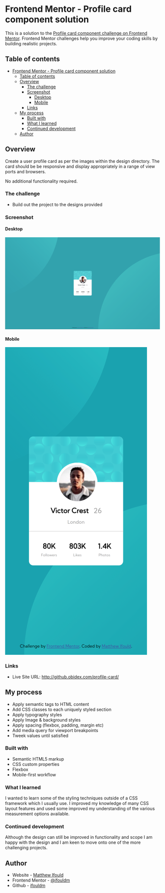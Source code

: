 # Frontend Mentor - Profile card component solution

This is a solution to the [Profile card component challenge on Frontend Mentor](https://www.frontendmentor.io/challenges/profile-card-component-cfArpWshJ). Frontend Mentor challenges help you improve your coding skills by building realistic projects. 

## Table of contents

- [Frontend Mentor - Profile card component solution](#frontend-mentor---profile-card-component-solution)
  - [Table of contents](#table-of-contents)
  - [Overview](#overview)
    - [The challenge](#the-challenge)
    - [Screenshot](#screenshot)
      - [Desktop](#desktop)
      - [Mobile](#mobile)
    - [Links](#links)
  - [My process](#my-process)
    - [Built with](#built-with)
    - [What I learned](#what-i-learned)
    - [Continued development](#continued-development)
  - [Author](#author)

## Overview

Create a user profile card as per the images within the design directory. The card should be be responsive and display appropriately in a range of view ports and browsers.

No additional functionality required.

### The challenge

- Build out the project to the designs provided

### Screenshot
#### Desktop
![](./ss-desktop.png)
#### Mobile
![](./ss-mobile.png)

### Links

- Live Site URL: http://github.obidex.com/profile-card/

## My process

- Apply semantic tags to HTML content
- Add CSS classes to each uniquely styled section
- Apply typography styles
- Apply Image & background styles
- Apply spacing (flexbox, padding, margin etc)
- Add media query for viewport breakpoints
- Tweek values until satisfied

### Built with

- Semantic HTML5 markup
- CSS custom properties
- Flexbox
- Mobile-first workflow

### What I learned

I wanted to learn some of the styling techniques outside of a CSS framework which I usually use. I improved my knowledge of many CSS layout features and used some improved my understanding of the various measurement options available.

### Continued development

Although the design can still be improved in functionality and scope I am happy with the design and I am keen to move onto one of the more challenging projects.

## Author

- Website - [Matthew Ifould](https://obidex.com)
- Frontend Mentor - [@ifouldm](https://www.frontendmentor.io/profile/ifouldm)
- Github - [ifouldm](https://github.com/Ifouldm)

